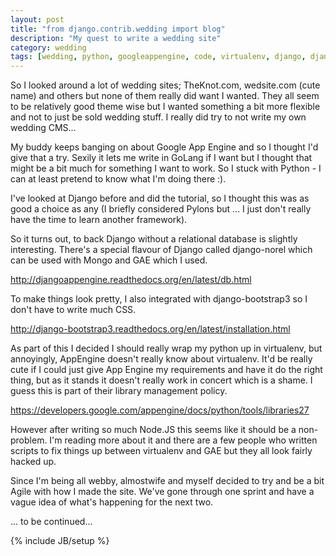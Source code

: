 ```yaml
---
layout: post
title: "from django.contrib.wedding import blog"
description: "My quest to write a wedding site"
category: wedding
tags: [wedding, python, googleappengine, code, virtualenv, django, django-norel, bootstrap]
---
```


So I looked around a lot of wedding sites; TheKnot.com, wedsite.com (cute
name) and others but none of them really did want I wanted.  They all seem to be
relatively good theme wise but I wanted something a bit more flexible and not to
just be sold wedding stuff.  I really did try to not write my own wedding CMS...

My buddy keeps banging on about Google App Engine and so I thought I'd give that
a try.  Sexily it lets me write in GoLang if I want but I thought that might be
a bit much for something I want to work.  So I stuck with Python - I can at
least pretend to know what I'm doing there :).

I've looked at Django before and did the tutorial, so I thought this was as good
a choice as any (I briefly considered Pylons but ... I just don't really have
the time to learn another framework).

So it turns out, to back Django without a relational database is slightly
interesting.  There's a special flavour of Django called django-norel which can
be used with Mongo and GAE which I used.

http://djangoappengine.readthedocs.org/en/latest/db.html

To make things look pretty, I also integrated with django-bootstrap3 so I don't
have to write much CSS.

http://django-bootstrap3.readthedocs.org/en/latest/installation.html

As part of this I decided I should really wrap my python up in virtualenv, but
annoyingly, AppEngine doesn't really know about virtualenv.  It'd be
really cute if I could just give App Engine my requirements and have it do the
right thing, but as it stands it doesn't really work in concert which is a
shame.  I guess this is part of their library management policy.

https://developers.google.com/appengine/docs/python/tools/libraries27

However after writing so much Node.JS this seems like it should be a
non-problem.  I'm reading more about it and there are a few people who written
scripts to fix things up between virtualenv and GAE but they all look fairly
hacked up.

Since I'm being all webby, almostwife and myself decided to try and be a bit
Agile with how I made the site.  We've gone through one sprint and have a vague
idea of what's happening for the next two.

... to be continued...

{% include JB/setup %}
